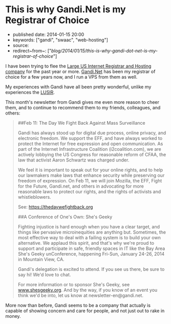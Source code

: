 This is why Gandi.Net is my Registrar of Choice
===============================================

-   published date: 2014-01-15 20:00
-   keywords: \[\"gandi\", \"swaac\", \"web-hosting\"\]
-   source:
-   redirect~from~: \[\"*blog/2014/01/15/this-is-why-gandi-dot-net-is-my-registrar-of-choice*\"\]

I have been trying to flee the [Large US Internet Registrar and Hosting company](http://www.theregister.co.uk/2011/07/12/godaddy_shuts_down_nodaddy/) for the past year or more. [Gandi.Net](http://gandi.net) has been my registrar of choice for a few years now, and I run a VPS from them as well.

My experiences with Gandi have all been pretty wonderful, unlike my experiences the [LUSIR](http://www.theregister.co.uk/2011/07/12/godaddy_shuts_down_nodaddy/).

This month\'s newsletter from Gandi gives me even more reason to cheer them, and to continue to recommend them to my friends, colleagues, and others:

> \#\#Feb 11: The Day We Fight Back Against Mass Surveillance
>
> Gandi has always stood up for digital due process, online privacy, and electronic freedom. We support the EFF, and have always worked to protect the Internet for free expression and open communication. As part of the Internet Infrastructure Coalition (i2coalition.com), we are actively lobbying the US Congress for reasonable reform of CFAA, the law that activist Aaron Schwartz was charged under.
>
> We feel it is important to speak out for your online rights, and to help our lawmakers make laws that enhance security while preserving our freedom of expression. On Feb 11, we will join Mozilla, the EFF, Fight for the Future, Gandi.net, and others in advocating for more reasonable laws to protect our rights, and the rights of activists and whistleblowers.
>
> See: <https://thedaywefightback.org>
>
> \#\#A Conference of One\'s Own: She\'s Geeky
>
> Fighting injustice is hard enough when you have a clear target, and things like pervasive microinequities are anything but. Sometimes, the most effective way to deal with a failing system is to build your own alternative. We applaud this spirit, and that\'s why we\'re proud to support and participate in safe, friendly spaces in IT like the Bay Area She\'s Geeky unConference, happening Fri-Sun, January 24-26, 2014 in Mountain View, CA.
>
> Gandi\'s delegation is excited to attend. If you see us there, be sure to say hi! We\'d love to chat.
>
> For more information or to sponsor She\'s Geeky, see www.shesgeeky.org. And by the way, if you know of an event you think we\'d be into, let us know at newsletter-en\@gandi.net.

More now than before, Gandi seems to be a company that actually is capable of showing concern and care for people, and not just out to rake in money.
